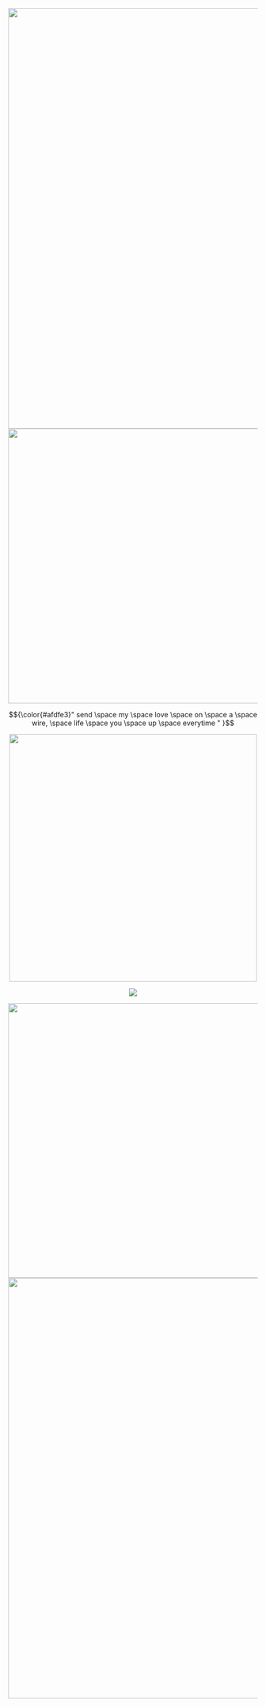 




<div align="center">
	<img width = "850" src="https://64.media.tumblr.com/35b00837c6dc72a09358c8a0a1d2b325/d7a311d22a3343ec-b3/s400x600/22c4bd249144a790e4619e2f590c4f4f58ba66b0.pnj"
</div>





<div align="center">
	<img width = "555" src="https://64.media.tumblr.com/66167d0f850df089a9b7ec8a6241a288/eb2ed26792e238be-a7/s400x600/7b7bda603969f0e70d2c01ca701775523799f6d7.pnj"
</div>






<br />

<p align="center"> 
$${\color{#afdfe3}" send \space my \space love \space on \space a \space wire, \space life \space you \space up \space everytime  " }$$

</p>

<div align="center">
	<img width = "500" src="https://media.discordapp.net/attachments/1250654353006526527/1292581959264112722/blur_edges_11.png?ex=67044242&is=6702f0c2&hm=b4859ba32f01271e53a2a7631aaf52df3b09c28977375b0b4b6ac4608f047ac6&=&format=webp&quality=lossless&width=570&height=545"

</div>



	


![](https://komarev.com/ghpvc/?username=drunkenpastels&label=profile+gang&style=for-the-badge&color=cdd3d4)

	


<div align="center">
	<img width = "555" src="https://64.media.tumblr.com/66167d0f850df089a9b7ec8a6241a288/eb2ed26792e238be-a7/s400x600/7b7bda603969f0e70d2c01ca701775523799f6d7.pnj"
</div>






<div align="center">
	<img width = "850" src="https://64.media.tumblr.com/d8ad64e4919bd3399dfa0007454a8bcc/d7a311d22a3343ec-c3/s400x600/3bb469a8dfb1bcaee8bb048a6593ba68fce2e5f3.pnj"
</div>
